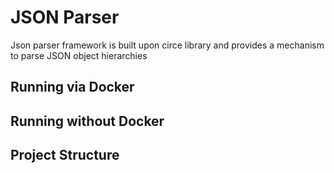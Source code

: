 # JSON Parser

Json parser framework is built upon circe library and provides a mechanism to parse JSON object hierarchies

## Running via Docker

## Running without Docker

## Project Structure

